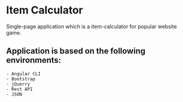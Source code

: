 # Item Calculator

Single-page application which is a item-calculator for popular website game.

## Application is based on the following environments:
```
- Angular CLI
- Bootstrap
- jQuerry
- Rest API
- JSON
```
